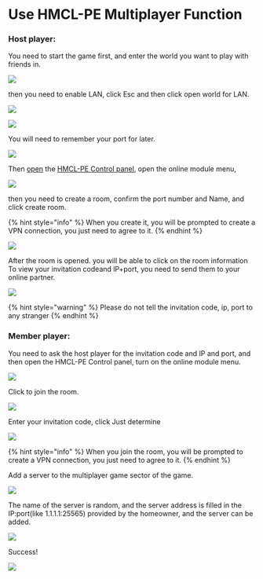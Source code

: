 # Use HMCL-PE Multiplayer Function

### Host player:&#x20;

You need to start the game first, and enter the world you want to play with friends in.

![](../../.gitbook/assets/Screenshot\_2022-08-16-10-08-19-18\_d17cc25ab2657fb.jpg)

then you need to enable LAN, click Esc and then click open world for LAN.

![](../../.gitbook/assets/qq\_pic\_merged\_1660616347953.jpg)

![](../../.gitbook/assets/qq\_pic\_merged\_1660616383607.jpg)

You will need to remember your port for later.

![](../../.gitbook/assets/qq\_pic\_merged\_1660616449647.jpg)

Then [open](../hmcl-pe-in-game-control-panel.md) the [HMCL-PE Control panel](../hmcl-pe-in-game-control-panel.md), open the online module menu,&#x20;

![](<../../.gitbook/assets/image (12) (1).png>)

then you need to create a room, confirm the port number and Name, and click create room.

{% hint style="info" %}
When you create it, you will be prompted to create a VPN connection, you just need to agree to it.
{% endhint %}

![](../../.gitbook/assets/Screenshot\_2022-08-16-10-10-56-48\_d17cc25ab2657fb.jpg)

After the room is opened. you will be able to click on the room information To view your invitation codeand lP+port, you need to send them to your online partner.

![](../../.gitbook/assets/Screenshot\_2022-08-16-10-11-11-10\_d17cc25ab2657fb.jpg)

{% hint style="warning" %}
Please do not tell the invitation code, ip, port to any stranger
{% endhint %}

### Member player:&#x20;

You need to ask the host player for the invitation code and IP and port, and then open the HMCL-PE Control panel, turn on the online module menu.

![](../../.gitbook/assets/Screenshot\_2022-08-16-10-37-23-84\_d17cc25ab2657fb.jpg)

Click to join the room.

![](../../.gitbook/assets/Screenshot\_2022-08-16-10-37-42-01\_d17cc25ab2657fb.jpg)

Enter your invitation code, click Just determine

![](../../.gitbook/assets/Screenshot\_2022-08-16-10-37-52-63\_d17cc25ab2657fb.jpg)

{% hint style="info" %}
When you join the room, you will be prompted to create a VPN connection, you just need to agree to it.
{% endhint %}

Add a server to the multiplayer game sector of the game.

![](../../.gitbook/assets/Screenshot\_2022-08-16-10-38-32-71\_d17cc25ab2657fb.jpg)

The name of the server is random, and the server address is filled in the IP:port(like 1.1.1.1:25565) provided by the homeowner, and the server can be added.

![](../../.gitbook/assets/Screenshot\_2022-08-16-10-38-46-15\_d17cc25ab2657fb.jpg)

Success!

![](../../.gitbook/assets/Screenshot\_2022-08-16-10-39-06-66\_d17cc25ab2657fb.jpg)

